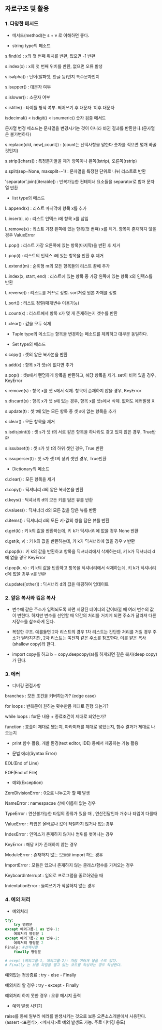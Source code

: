 ## 자료구조 및 활용

### 1. 다양한 메서드

- 메서드(method)는 s + v 로 이해하면 좋다.

- string type의 메소드

s.find(x) : x의 첫 번째 위치를 반환, 없으면 -1 반환

s.index(x) : x의 첫 번째 위치를 반환, 없으면 오류 발생

s.isalpha() : 단어(알파벳, 한글 등)인지 특수문자인지

s.isupper() : 대문자 여부

s.islower() : 소문자 여부

s.istitle() : 타이틀 형식 여부. 띄어쓰기 후 대문자 '이후 대문자

isdecimal() < isdigit() < isnumeric() 숫자 검증 메서드



문자열 변경 메소드는 문자열을 변경시키는 것이 아니라 바뀐 결과를 반환한다.(문자열은 불가변하다)

s.replace(old, new[,count]) : (count는 선택사항을 말한다 숫자를 적으면 몇개 바꿀 것인지)

s.strip([chars]) : 특정문자들을 제거 양쪽이나 왼쪽(lstrip), 오른쪽(rstrip)

s.split(sep=None, maxsplit=-1) : 문자열을 특정한 단위로 나눠 리스트로 반환

'separator'.join([iterable]) : 반복가능한 컨테이너 요소들을 separator로 합쳐 문자열 반환



- list type의 메소드

L.append(x) : 리스트 마지막에 항목 x를 추가

L.insert(i, x) : 리스트 인덱스 i에 항목 x를 삽입

L.remove(x) : 리스트 가장 왼쪽에 있는 항목(첫 번쨰) x를 제거. 항목이 존재하지 않을 경우 ValueError

L.pop() : 리스트 가장 오른쪽에 있는 항목(마지막)을 반환 후 제거

L.pop(i) : 리스트의 인덱스 i에 있는 항목을 반환 후 제거

L.extend(m) : 순회형 m의 모든 항목들의 리스트 끝에 추가

L.index(x, start, end) : 리스트에 있는 항목 중 가장 왼쪽에 있는 항목 x의 인덱스를 반환

L.reverse() : 리스트를 거꾸로 정렬. sort처럼 원본 자체를 정렬

L.sort() : 리스트 정렬(매개변수 이용가능)

L.count(x) : 리스트에서 항목 x가 몇 개 존재하는지 갯수를 반환

L.clear() : 값을 모두 삭제



- Tuple type의 메소드는 항목을 변경하는 메소드를 제외하고 대부분 동일하다.



- Set type의 메소드

s.copy() : 셋의 얕은 복사본을 반환

s.add(x) : 항목 x가 셋s에 없다면 추가

s.pop() : 셋s에서 랜덤하게 항목을 반환하고, 해당 항목을 제거. set이 비어 있을 경우, KeyError

s.remove(s) : 항목 x를 셋 s에서 삭제. 항목이 존재하지 않을 경우, KeyError

s.discard(x) : 항목 x가 셋 s에 있는 경우, 항목 x를 셋s에서 삭제. 없어도 에러발생 X

s.update(t) : 셋 t에 있는 모든 항목 중  셋 s에 없는 항목을 추가

s.clear() : 모든 항목을 제거

s.isdisjoint(t) : 셋 s가 셋 t의 서로 같은 항목을 하나라도 갖고 있지 않은 경우, True반환

s.issubset(t) : 셋 s가 셋 t의 하위 셋인 경우, True 반환

s.issuperser(t) : 셋 s가 셋 t의 상위 셋인 경우, True반환



- Dictionary의 메소드

d.clear() : 모든 항목을 제거

d.copy() : 딕셔너리 d의 얕은 복사본을 반환

d.keys() : 딕셔너리 d의 모든 키를 담은 뷰를 반환

d.values() : 딕셔너리 d의 모든 값을 담은 뷰를 반환

d.items() : 딕셔너리 d의 모든 키-값의 쌍을 담은 뷰를 반환

d.get(k) : 키 k의 값을 반환하는데, 키 k가 딕셔너리에 없을 경우 None 반환

d.get(k, v) : 키 k의 값을 반환하는데, 키 k가 딕셔너리에 없을 경우 v 반환

d.pop(k) : 키 k의 값을 반환하고 항목을 딕셔너리에서 삭제하는데, 키 k가 딕셔너리 d에 없을 경우 KeyError

d.pop(k, v) : 키 k의 값을 반환하고 항목을 딕셔너리에서 삭제하는데, 키 k가 딕셔너리 d에 없을 경우 v를 반환

d.update([other]) : 딕셔너리 d의 값을 매핑하여 업데이트



### 2. 얕은 복사와 깊은 복사

- 변수에 같은 주소가 입력되도록 하면 저장된 데이터의 값이바뀔 때 여러 변수의 값이 변한다. 하지만 변수를 선언할 때 약간의 처리를 거치게 되면 주소가 달라져 다른 저장소를 참조하게 된다.

- 복잡한 구조. 예를들면 2차 리스트의 경우 1차 리스트는 간단한 처리를 거칠 경우 주소가 달라지지만, 2차 리스트는 여전히 같은 주소를 참조한다. 이를 얕은 복사(shallow copy)라 한다.

- import copy를 하고 b = copy.deepcopy(a)를 하게되면 깊은 복사(deep copy)가 된다.



### 3. 에러

- 디버깅 관점사항

branches : 모든 조건을 커버하는가? (edge case)

for loops : 반복문이 원하는 횟수만큼 제대로 진행 되는가?

while loops : for문 내용 + 종료조건이 제대로 되었는가?

function : 호출이 제대로 됐는지, 파라미터를 제대로 넣었는지, 함수 결과가 제대로 나오는지

- print 함수 활용, 개발 환경(text editor, IDE) 등에서 제공하는 기능 활용

- 문법 에러(Syntax Error)

EOL(End of Line)

EOF(End of File)

- 예외(Exception)

ZeroDivisionError : 0으로 나누고자 할 때 발생

NameError : namespacae 상에 이름이 없는 경우

TypeError : 연산불가능한 타입의 종류가 있을 때 , 연산전달인자 개수나 타입이 다를때

ValueError : 타입은 올바르나 값이 적절하지 않거나 없는경우

IndexError : 인덱스가 존재하지 않거나 범위를 벗어나는 경우

KeyError : 해당 키가 존재하지 않는 경우

ModuleError : 존재하지 않는 모듈을 import 하는 경우

ImportError : 모듈은 있으나 존재하지 않는 클래스/함수를 가져오는 경우

KeyboardInterrupt : 임의로 프로그램을 종료하였을 때

IndentationError : 들여쓰기가 적절하지 않는 경우



### 4. 예외 처리

- 예외처리

```python
try:
	try 명령문
except 예외그룹-1 as 변수-1:
    예외처리 명령문 1
except 예외그룹-2 as 변수-2:
    예외처리 명령문 2
Finaly: #선택사항
    finally 명령문

# ecept (예외그룹-1, 예외그룹-2): 처럼 여러개 넣을 수도 있다.
# Finally 는 보통 파일을 열고 읽는 코드를 작성하는 경우 작성한다.
```

예외없는 정상종료 : try - else - Finally

예외처리 할 경우 : try - except - Finally

예외처리 하지 못한 경우 : 오류 메시지 출력

- 예외 발생 시키기

raise를 통해 일부러 에러를 발생시키는 것으로 보통 오픈소스개발에서 사용한다.(assert <표현식>, <메시지>로 예외 발생도 가능. 주로 디버깅 용도)